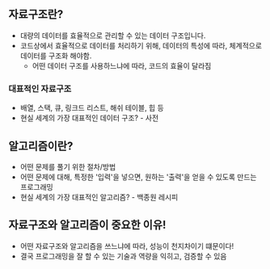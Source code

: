 ## 자료구조란?
- 대량의 데이터를 효율적으로 관리할 수 있는 데이터 구조입니다.
- 코드상에서 효율적으로 데이터를 처리하기 위해, 데이터의 특성에 따라, 체계적으로 데이터를 구조화 해야함.
    - 어떤 데이터 구조를 사용하느냐에 따라, 코드의 효율이 달라짐

### 대표적인 자료구조
- 배열, 스택, 큐, 링크드 리스트, 해쉬 테이블, 힙 등
- 현실 세계의 가장 대표적인 데이터 구조? - 사전

## 알고리즘이란?
- 어떤 문제를 풀기 위한 절차/방법
- 어떤 문제에 대해, 특정한 '입력'을 넣으면, 원하는 '출력'을 얻을 수 있도록 만드는 프로그래밍
- 현실 세계의 가장 대표적인 알고리즘? - 백종원 레시피

## 자료구조와 알고리즘이 중요한 이유!
- 어떤 자료구조와 알고리즘을 쓰느냐에 따라, 성능이 천지차이기 떄문이다!
- 결국 프로그래밍을 잘 할 수 있는 기술과 역량을 익히고, 검증할 수 있음

